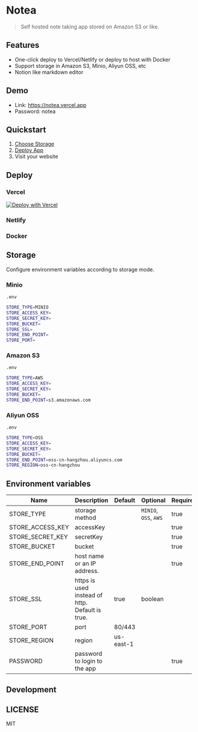 # Notea

> Self hosted note taking app stored on Amazon S3 or like.

## Features

- One-click deploy to Vercel/Netlify or deploy to host with Docker
- Support storage in Amazon S3, Minio, Aliyun OSS, etc
- Notion like markdown editor

## Demo

- Link: https://notea.vercel.app
- Password: notea

## Quickstart

1. [Choose Storage](#storage)
2. [Deploy App](#deploy)
3. Visit your website

## Deploy

### Vercel

[![Deploy with Vercel](https://vercel.com/button)](https://vercel.com/new/git/external?repository-url=https%3A%2F%2Fgithub.com%2FQingWei-Li%2Fnotea&env=STORE_TYPE,STORE_ACCESS_KEY,STORE_SECRET_KEY,STORE_BUCKET,STORE_SSL,STORE_END_POINT,STORE_PORT,PASSWORD&envDescription=Refer%20to%20the%20docs%20to%20set%20environment%20variables&envLink=https%3A%2F%2Fgithub.com%2FQingWei-Li%2Fnotea%23environment-variables&project-name=notea)

### Netlify

### Docker

## Storage

Configure environment variables according to storage mode.

### Minio

`.env`

```sh
STORE_TYPE=MINIO
STORE_ACCESS_KEY=
STORE_SECRET_KEY=
STORE_BUCKET=
STORE_SSL=
STORE_END_POINT=
STORE_PORT=
```

### Amazon S3

`.env`

```sh
STORE_TYPE=AWS
STORE_ACCESS_KEY=
STORE_SECRET_KEY=
STORE_BUCKET=
STORE_END_POINT=s3.amazonaws.com
```

### Aliyun OSS

`.env`

```sh
STORE_TYPE=OSS
STORE_ACCESS_KEY=
STORE_SECRET_KEY=
STORE_BUCKET=
STORE_END_POINT=oss-cn-hangzhou.aliyuncs.com
STORE_REGION=oss-cn-hangzhou
```

## Environment variables

| Name             | Description                                     | Default   | Optional              | Required |
| ---------------- | ----------------------------------------------- | --------- | --------------------- | -------- |
| STORE_TYPE       | storage method                                  |           | `MINIO`, `OSS`, `AWS` | true     |
| STORE_ACCESS_KEY | accessKey                                       |           |                       | true     |
| STORE_SECRET_KEY | secretKey                                       |           |                       | true     |
| STORE_BUCKET     | bucket                                          |           |                       | true     |
| STORE_END_POINT  | host name or an IP address.                     |           |                       | true     |
| STORE_SSL        | https is used instead of http. Default is true. | true      | boolean               |          |
| STORE_PORT       | port                                            | 80/443    |                       |          |
| STORE_REGION     | region                                          | us-east-1 |                       |          |
| PASSWORD         | password to login to the app                    |           |                       | true     |

## Development

## LICENSE

MIT

